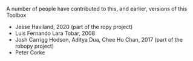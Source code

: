 A number of people have contributed to this, and earlier, versions of this Toolbox

* Jesse Haviland, 2020 (part of the ropy project)
* Luis Fernando Lara Tobar, 2008
* Josh Carrigg Hodson, Aditya Dua, Chee Ho Chan, 2017 (part of the robopy project)
* Peter Corke
